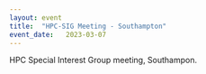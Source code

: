```yaml
---
layout: event
title:  "HPC-SIG Meeting - Southampton"
event_date:   2023-03-07
---
```


HPC Special Interest Group meeting, Southampon.
